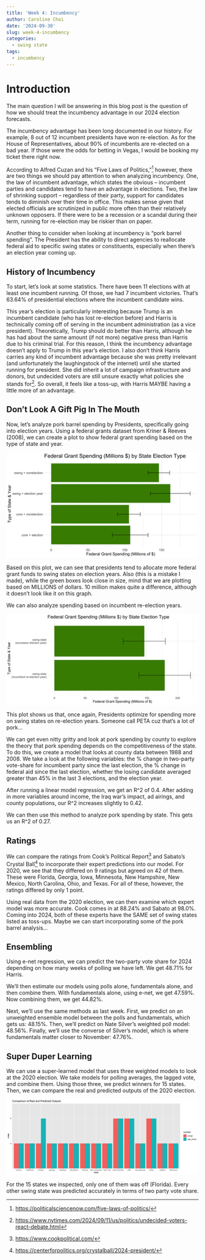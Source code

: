 ```yaml
---
title: 'Week 4: Incumbency'
author: Caroline Choi
date: '2024-09-30'
slug: week-4-incumbency
categories:
  - swing state
tags:
  - incumbency
---
```


# Introduction

The main question I will be answering in this blog post is the question of how we should treat the incumbency advantage in our 2024 election forecasts. 

The incumbency advantage has been long documented in our history. For example, 8 out of 12 incumbent presidents have won re-election. As for the House of Representatives, about 90% of incumbents are re-elected on a bad year. If those were the odds for betting in Vegas, I would be booking my ticket there right now. 

According to Alfred Cuzan and his “Five Laws of Politics,”[^1] however, there are two things we should pay attention to when analyzing incumbency. One, the law of incumbent advantage, which states the obvious – incumbent parties and candidates tend to have an advantage in elections. Two, the law of shrinking support – regardless of their party, support for candidates tends to diminish over their time in office. This makes sense given that elected officials are scrutinized in public more often than their relatively unknown opposers. If there were to be a recession or a scandal during their term, running for re-election may be riskier than on paper.

Another thing to consider when looking at incumbency is “pork barrel spending”. The President has the ability to direct agencies to reallocate federal aid to specific swing states or constituents, especially when there’s an election year coming up. 

## History of Incumbency

To start, let’s look at some statistics. There have been 11 elections with at least one incumbent running. Of those, we had 7 incumbent victories. That’s 63.64% of presidential elections where the incumbent candidate wins. 

This year’s election is particularly interesting because Trump is an incumbent candidate (who has lost re-election before) and Harris is technically coming off of serving in the incumbent administration (as a vice president). Theoretically, Trump should do better than Harris, although he has had about the same amount (if not more) negative press than Harris due to his criminal trial. For this reason, I think the incumbency advantage doesn’t apply to Trump in this year’s election. I also don’t think Harris carries any kind of incumbent advantage because she was pretty irrelevant (and unfortunately the laughingstock of the internet) until she started running for president. She did inherit a lot of campaign infrastructure and donors, but undecided voters are still unsure exactly what policies she stands for[^2]. So overall, it feels like a toss-up, with Harris MAYBE having a little more of an advantage. 

## Don’t Look A Gift Pig In The Mouth 

Now, let’s analyze pork barrel spending by Presidents, specifically going into election years. Using a federal grants dataset from Kriner & Reeves (2008), we can create a plot to show federal grant spending based on the type of state and year. 

![Plot](Rplot.png)

Based on this plot, we can see that presidents tend to allocate more federal grant funds to swing states on election years. Also (this is a mistake I made), while the green boxes look close in size, mind that we are plotting based on MILLIONS of dollars. 10 million makes quite a difference, although it doesn’t look like it on this graph.

We can also analyze spending based on incumbent re-election years. 

![Plot](Rplot01.png)

This plot shows us that, once again, Presidents optimize for spending more on swing states on re-election years. Someone call PETA cuz that’s a lot of pork… 

We can get even nitty gritty and look at pork spending by county to explore the theory that pork spending depends on the competitiveness of the state. To do this, we create a model that looks at county data between 1988 and 2008. We take a look at the following variables: the % change in two-party vote-share for incumbent party since the last election, the % change in federal aid since the last election, whether the losing candidate averaged greater than 45% in the last 3 elections, and the election year. 

After running a linear model regression, we get an R^2 of 0.4. After adding in more variables around income, the Iraq war’s impact, ad airings, and county populations, our R^2 increases slightly to 0.42. 

We can then use this method to analyze pork spending by state. This gets us an R^2 of 0.27. 

## Ratings

We can compare the ratings from Cook’s Political Report[^3] and Sabato’s Crystal Ball[^4] to incorporate their expert predictions into our model. For 2020, we see that they differed on 9 ratings but agreed on 42 of them. These were Florida, Georgia, Iowa, Minnesota, New Hampshire, New Mexico, North Carolina, Ohio, and Texas. For all of these, however, the ratings differed by only 1 point. 

Using real data from the 2020 election, we can then examine which expert model was more accurate. Cook comes in at 88.24% and Sabato at 98.0%. Coming into 2024, both of these experts have the SAME set of swing states listed as toss-ups. Maybe we can start incorporating some of the pork barrel analysis… 

## Ensembling

Using e-net regression, we can predict the two-party vote share for 2024 depending on how many weeks of polling we have left. We get 48.71% for Harris. 

We’ll then estimate our models using polls alone, fundamentals alone, and then combine them. With fundamentals alone, using e-net, we get 47.59%. Now combining them, we get 44.82%.

Next, we’ll use the same methods as last week. First, we predict on an unweighted ensemble model between the polls and fundamentals, which gets us: 48.15%. Then, we’ll predict on Nate Silver’s weighted poll model: 48.56%. Finally, we’ll use the converse of Silver’s model, which is where fundamentals matter closer to November: 47.76%. 

## Super Duper Learning

We can use a super-learned model that uses three weighted models to look at the 2020 election. We take models for polling averages, the lagged vote, and combine them. Using those three, we predict winners for 15 states. 
Then, we can compare the real and predicted outputs of the 2020 election.

![Plot](Rplot02.png)

For the 15 states we inspected, only one of them was off (Florida). Every other swing state was predicted accurately in terms of two party vote share. 

[^1]: https://politicalsciencenow.com/five-laws-of-politics/ 
[^2]: https://www.nytimes.com/2024/09/11/us/politics/undecided-voters-react-debate.html
[^3]: https://www.cookpolitical.com/
[^4]: https://centerforpolitics.org/crystalball/2024-president/ 




